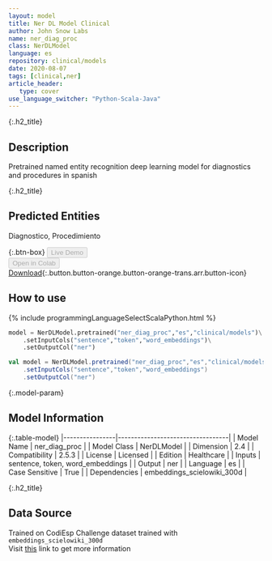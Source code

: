 ```yaml
---
layout: model
title: Ner DL Model Clinical
author: John Snow Labs
name: ner_diag_proc
class: NerDLModel
language: es
repository: clinical/models
date: 2020-08-07
tags: [clinical,ner]
article_header:
   type: cover
use_language_switcher: "Python-Scala-Java"
---
```


{:.h2_title}
## Description 
Pretrained named entity recognition deep learning model for diagnostics and procedures in spanish

 {:.h2_title}
## Predicted Entities
Diagnostico, Procedimiento 

{:.btn-box}
<button class="button button-orange" disabled>Live Demo</button><br/><button class="button button-orange" disabled>Open in Colab</button><br/>[Download](https://s3.amazonaws.com/auxdata.johnsnowlabs.com/clinical/models/ner_diag_proc_es_2.5.3_2.4_1594168623415.zip){:.button.button-orange.button-orange-trans.arr.button-icon}<br/>

## How to use 
<div class="tabs-box" markdown="1">

{% include programmingLanguageSelectScalaPython.html %}

```python
model = NerDLModel.pretrained("ner_diag_proc","es","clinical/models")\
	.setInputCols("sentence","token","word_embeddings")\
	.setOutputCol("ner")
```

```scala
val model = NerDLModel.pretrained("ner_diag_proc","es","clinical/models")
	.setInputCols("sentence","token","word_embeddings")
	.setOutputCol("ner")
```
</div>



{:.model-param}
## Model Information
{:.table-model}
|----------------|----------------------------------|
| Model Name     | ner_diag_proc                    |
| Model Class    | NerDLModel                       |
| Dimension      | 2.4                              |
| Compatibility  | 2.5.3                            |
| License        | Licensed                         |
| Edition        | Healthcare                       |
| Inputs         | sentence, token, word_embeddings |
| Output         | ner                              |
| Language       | es                               |
| Case Sensitive | True                             |
| Dependencies   | embeddings_scielowiki_300d       |




{:.h2_title}
## Data Source
Trained on CodiEsp Challenge dataset trained with `embeddings_scielowiki_300d`  
Visit [this](https://temu.bsc.es/codiesp/) link to get more information

